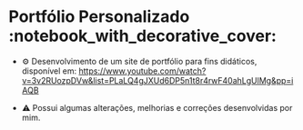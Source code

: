 <h1>Portfólio Personalizado :notebook_with_decorative_cover:</h1>

- :gear: Desenvolvimento de um site de portfólio para fins didáticos, disponível em: https://www.youtube.com/watch?v=3v2RUozpDVw&list=PLaLQ4gJXUd6DP5n1t8r4rwF40ahLgUlMg&pp=iAQB

- ⚠️ Possui algumas alterações, melhorias e correções desenvolvidas por mim.
